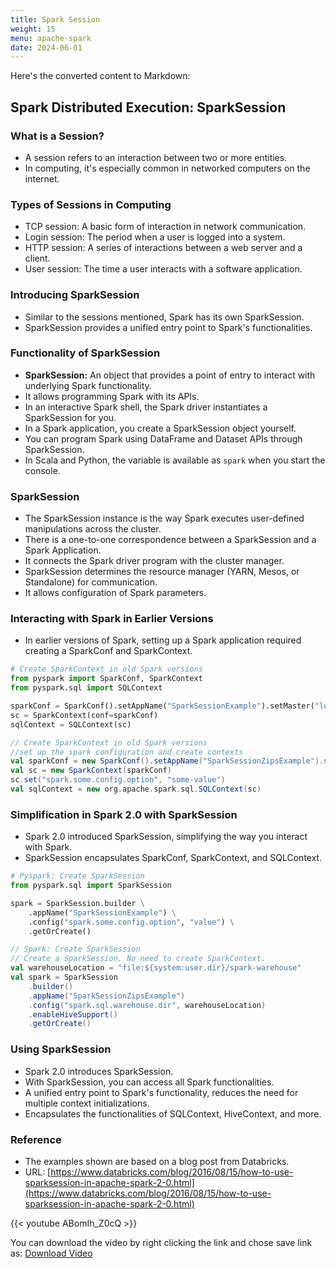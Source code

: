 ```yaml
---
title: Spark Session
weight: 15
menu: apache-spark
date: 2024-06-01
---
```


Here's the converted content to Markdown:

## Spark Distributed Execution: SparkSession

### What is a Session?

- A session refers to an interaction between two or more entities.
- In computing, it's especially common in networked computers on the internet.

### Types of Sessions in Computing

- TCP session: A basic form of interaction in network communication.
- Login session: The period when a user is logged into a system.
- HTTP session: A series of interactions between a web server and a client.
- User session: The time a user interacts with a software application.

### Introducing SparkSession

- Similar to the sessions mentioned, Spark has its own SparkSession.
- SparkSession provides a unified entry point to Spark's functionalities.

### Functionality of SparkSession

- **SparkSession:** An object that provides a point of entry to interact with underlying Spark functionality.
- It allows programming Spark with its APIs.
- In an interactive Spark shell, the Spark driver instantiates a SparkSession for you.
- In a Spark application, you create a SparkSession object yourself.
- You can program Spark using DataFrame and Dataset APIs through SparkSession.
- In Scala and Python, the variable is available as `spark` when you start the console.

### SparkSession

- The SparkSession instance is the way Spark executes user-defined manipulations across the cluster.
- There is a one-to-one correspondence between a SparkSession and a Spark Application.
- It connects the Spark driver program with the cluster manager.
- SparkSession determines the resource manager (YARN, Mesos, or Standalone) for communication.
- It allows configuration of Spark parameters.

### Interacting with Spark in Earlier Versions

- In earlier versions of Spark, setting up a Spark application required creating a SparkConf and SparkContext.

```python
# Create SparkContext in old Spark versions
from pyspark import SparkConf, SparkContext
from pyspark.sql import SQLContext

sparkConf = SparkConf().setAppName("SparkSessionExample").setMaster("local")
sc = SparkContext(conf=sparkConf)
sqlContext = SQLContext(sc)
```

```scala
// Create SparkContext in old Spark versions
//set up the spark configuration and create contexts
val sparkConf = new SparkConf().setAppName("SparkSessionZipsExample").setMaster("local")
val sc = new SparkContext(sparkConf)
sc.set("spark.some.config.option", "some-value")
val sqlContext = new org.apache.spark.sql.SQLContext(sc)
```

### Simplification in Spark 2.0 with SparkSession

- Spark 2.0 introduced SparkSession, simplifying the way you interact with Spark.
- SparkSession encapsulates SparkConf, SparkContext, and SQLContext.

```python
# Pyspark: Create SparkSession
from pyspark.sql import SparkSession

spark = SparkSession.builder \
    .appName("SparkSessionExample") \
    .config("spark.some.config.option", "value") \
    .getOrCreate()
```

```scala
// Spark: Create SparkSession
// Create a SparkSession. No need to create SparkContext.
val warehouseLocation = "file:${system:user.dir}/spark-warehouse"
val spark = SparkSession
    .builder()
    .appName("SparkSessionZipsExample")
    .config("spark.sql.warehouse.dir", warehouseLocation)
    .enableHiveSupport()
    .getOrCreate()
```

### Using SparkSession

- Spark 2.0 introduces SparkSession.
- With SparkSession, you can access all Spark functionalities.
- A unified entry point to Spark's functionality, reduces the need for multiple context initializations.
- Encapsulates the functionalities of SQLContext, HiveContext, and more.

### Reference

- The examples shown are based on a blog post from Databricks.
- URL: [https://www.databricks.com/blog/2016/08/15/how-to-use-sparksession-in-apache-spark-2-0.html](https://www.databricks.com/blog/2016/08/15/how-to-use-sparksession-in-apache-spark-2-0.html)

{{< youtube ABomIh_Z0cQ >}}

You can download the video by right clicking the link and chose save link as: [Download Video](https://garage-education.s3.amazonaws.com/spark-course/Ch.04-15-Spark-Session.mp4)
